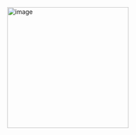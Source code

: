 <img width="278" alt="image" src="https://github.com/user-attachments/assets/4c470816-038f-4b9f-84a2-603f336ef310" />

